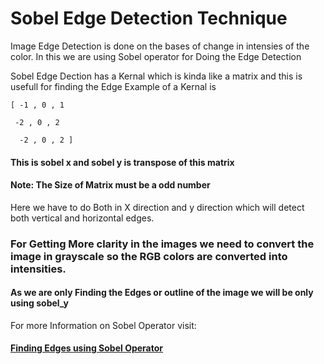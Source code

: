 # Sobel Edge Detection Technique

Image Edge Detection is done on the bases of change in intensies of the color. In this we are using Sobel operator for Doing the Edge Detection

Sobel Edge Dection has a Kernal which is kinda like a matrix and this is usefull for finding the Edge
Example of a Kernal is 

	[ -1 , 0 , 1
	
	 -2 , 0 , 2
	 
	  -2 , 0 , 2 ]
#### This is sobel x and sobel y is transpose of this matrix
  
#### Note: The Size of Matrix must be a odd number

Here we have to do Both in X direction and y direction which will detect both vertical and horizontal edges.

### For Getting More clarity in the images we need to convert the image in grayscale so the RGB colors are converted into intensities.

#### As we are only Finding the Edges or outline of the image we will be only using sobel_y

For more Information on Sobel Operator visit:

#### [Finding Edges using Sobel Operator](https://www.youtube.com/watch?v=uihBwtPIBxM)

